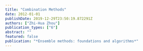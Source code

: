 ```yaml
---
title: "Combination Methods"
date: 2012-01-01
publishDate: 2019-12-29T23:50:19.872291Z
authors: ["Zhi-Hua Zhou"]
publication_types: ["6"]
abstract: ""
featured: false
publication: "*Ensemble methods: foundations and algorithms*"
---
```


